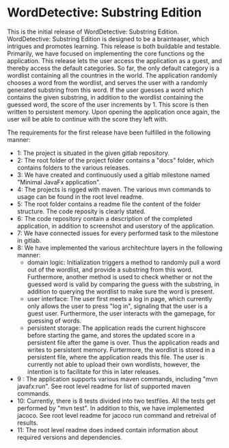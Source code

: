 # WordDetective: Substring Edition

This is the initial release of WordDetective: Substring Edition.
WordDetective: Substring Edition is designed to be a brainteaser, which intrigues and promotes learning.
This release is both buildable and testable.
Primarily, we have focused on implementing the core functions og the application.
This release lets the user access the application as a guest, and thereby access the default categories.
So far, the only default category is a wordlist containing all the countries in the world.
The application randomly chooses a word from the wordlist, and serves the user with a randomly generated
substring from this word.
If the user guesses a word which contains the given substring, in addition to the wordlist containing
the guessed word, the score of the user increments by 1. This score is then written to persistent memory.
Upon opening the application once again, the user will be able to continue with the score they left with.

The requirements for the first release have been fulfilled in the following manner:

- 1: The project is situated in the given gitlab repository.
- 2: The root folder of the project folder contains a "docs" folder, which contains folders to the various releases.
- 3: We have created and continuously used a gitlab milestone named "Minimal JavaFx application".
- 4: The projects is rigged with maven. The various mvn commands to usage can be found in the root level readme.
- 5: The root folder contains a readme file the content of the folder structure. The code reposity is clearly stated.
- 6: The code repository contain a description of the completed application, in addition to screenshot and userstory of the application.
- 7: We have connected issues for every performed task to the milestone in gitlab.
- 8: We have implemented the various architechture layers in the following manner:
  - domain logic: Initialization triggers a method to randomly pull a word out of the wordlist, and provide a substring from this word. Furthermore, another method is used to check whether or not the guessed word is valid by comparing the guess with the substring, in addition to querying the wordlist to make sure the word is present.
  - user interface: The user first meets a log in page, which currently only allows the user to press "log in", signaling that the user is a guest user. Furthermore, the user interacts with the gamepage, for guessing of words.
  - persistent storage: The application reads the current highscore before starting the game, and stores the updated score in a persistent file after the game is over. Thus the application reads and writes to persistent memory. Furtermore, the wordlist is stored in a persistent file, where the application reads this file. The user is currently not able to upload their own wordlists, however, the intention is to facilitate for this in later releases.
- 9 : The application supports various maven commands, including "mvn javafx:run". See root level readme for list of supported maven commands.
- 10: Currently, there is 8 tests divided into two testfiles. All the tests get performed by "mvn test". In addition to this, we have implemented jacoco. See root level readme for jacoco run command and retreival of results.
- 11: The root level readme does indeed contain information about required versions and dependencies.
